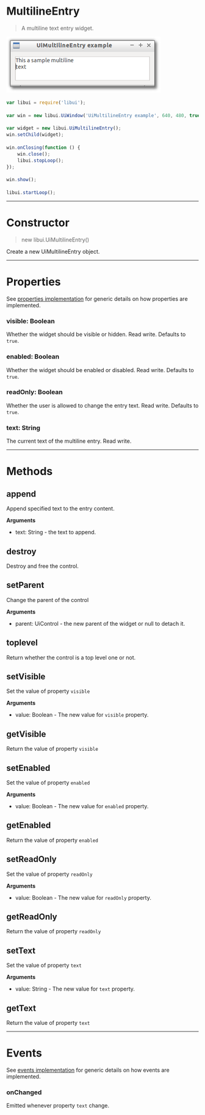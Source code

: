 
# MultilineEntry

> A multiline text entry widget.

![UiMultilineEntry example](media/UiMultilineEntry.png)

```js
var libui = require('libui');

var win = new libui.UiWindow('UiMultilineEntry example', 640, 480, true);

var widget = new libui.UiMultilineEntry();
win.setChild(widget);

win.onClosing(function () {
	win.close();
	libui.stopLoop();
});

win.show();

libui.startLoop();

```

---

# Constructor

> new libui.UiMultilineEntry()

Create a new UiMultilineEntry object.

---

# Properties

See [properties implementation](properties.md) for generic details on how properties are implemented.


### visible: Boolean

Whether the widget should be visible or hidden. 
Read write.
Defaults to `true`.



### enabled: Boolean

Whether the widget should be enabled or disabled. 
Read write.
Defaults to `true`.



### readOnly: Boolean

Whether the user is allowed to change the entry text. 
Read write.
Defaults to `true`.



### text: String

The current text of the multiline entry.
Read write.




---

# Methods


## append

Append specified text to the entry content.


**Arguments**

* text: String - the text to append.



## destroy

Destroy and free the control.




## setParent

Change the parent of the control


**Arguments**

* parent: UiControl - the new parent of the widget or null to detach it.



## toplevel

Return whether the control is a top level one or not.




## setVisible

Set the value of property `visible`

**Arguments**

* value: Boolean - The new value for `visible` property.

## getVisible

Return the value of property `visible`



## setEnabled

Set the value of property `enabled`

**Arguments**

* value: Boolean - The new value for `enabled` property.

## getEnabled

Return the value of property `enabled`



## setReadOnly

Set the value of property `readOnly`

**Arguments**

* value: Boolean - The new value for `readOnly` property.

## getReadOnly

Return the value of property `readOnly`



## setText

Set the value of property `text`

**Arguments**

* value: String - The new value for `text` property.

## getText

Return the value of property `text`



---

# Events

See [events implementation](events.md) for generic details on how events are implemented.


### onChanged

Emitted whenever property `text` change.




